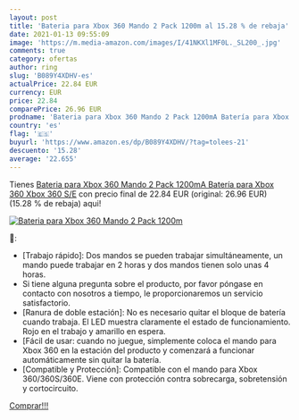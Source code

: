 ```yaml
---
layout: post
title: 'Bateria para Xbox 360 Mando 2 Pack 1200m al 15.28 % de rebaja'
date: 2021-01-13 09:55:09
image: 'https://m.media-amazon.com/images/I/41NKXl1MF0L._SL200_.jpg'
comments: true
category: ofertas
author: ring
slug: 'B089Y4XDHV-es'
actualPrice: 22.84 EUR
currency: EUR
price: 22.84
comparePrice: 26.96 EUR
prodname: 'Bateria para Xbox 360 Mando 2 Pack 1200mA Batería para Xbox 360  Xbox 360 S/E'
country: 'es'
flag: '🇪🇸'
buyurl: 'https://www.amazon.es/dp/B089Y4XDHV/?tag=tolees-21'
descuento: '15.28'
average: '22.655'
---
```


Tienes [Bateria para Xbox 360 Mando 2 Pack 1200mA Batería para Xbox 360  Xbox 360 S/E](https://www.amazon.es/dp/B089Y4XDHV/?tag=tolees-21) con precio final de  22.84 EUR (original: 26.96 EUR) (15.28 %  de rebaja) aqui!

[![Bateria para Xbox 360 Mando 2 Pack 1200m](https://m.media-amazon.com/images/I/41NKXl1MF0L._SL200_.jpg)](https://www.amazon.es/dp/B089Y4XDHV/?tag=tolees-21)

🔎:

- [Trabajo rápido]: Dos mandos se pueden trabajar simultáneamente, un mando puede trabajar en 2 horas y dos mandos tienen solo unas 4 horas.
- Si tiene alguna pregunta sobre el producto, por favor póngase en contacto con nosotros a tiempo, le proporcionaremos un servicio satisfactorio.
- [Ranura de doble estación]: No es necesario quitar el bloque de batería cuando trabaja. El LED muestra claramente el estado de funcionamiento. Rojo en el trabajo y amarillo en espera.
- [Fácil de usar: cuando no juegue, simplemente coloca el mando para Xbox 360 en la estación del producto y comenzará a funcionar automáticamente sin quitar la batería.
- [Compatible y Protección]: Compatible con el mando para Xbox 360/360S/360E. Viene con protección contra sobrecarga, sobretensión y cortocircuito.

[Comprar!!!](https://www.amazon.es/dp/B089Y4XDHV/?tag=tolees-21)
